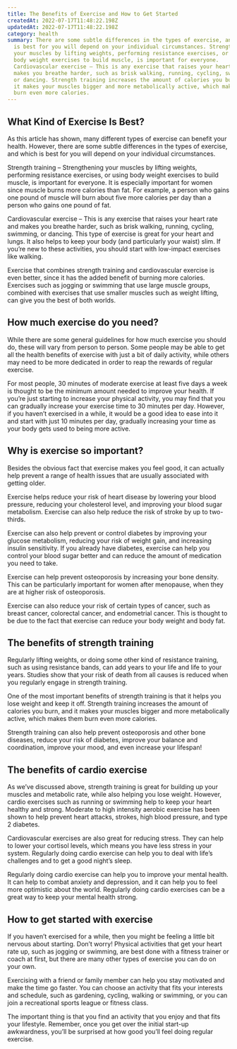 ```yaml
---
title: The Benefits of Exercise and How to Get Started
createdAt: 2022-07-17T11:48:22.198Z
updatedAt: 2022-07-17T11:48:22.198Z
category: health
summary: There are some subtle differences in the types of exercise, and which
  is best for you will depend on your individual circumstances. Strengthening
  your muscles by lifting weights, performing resistance exercises, or using
  body weight exercises to build muscle, is important for everyone.
  Cardiovascular exercise – This is any exercise that raises your heart rate and
  makes you breathe harder, such as brisk walking, running, cycling, swimming,
  or dancing. Strength training increases the amount of calories you burn, and
  it makes your muscles bigger and more metabolically active, which makes them
  burn even more calories.
---
```


## What Kind of Exercise Is Best?

As this article has shown, many different types of exercise can benefit your health. However, there are some subtle differences in the types of exercise, and which is best for you will depend on your individual circumstances.

Strength training – Strengthening your muscles by lifting weights, performing resistance exercises, or using body weight exercises to build muscle, is important for everyone. It is especially important for women since muscle burns more calories than fat. For example, a person who gains one pound of muscle will burn about five more calories per day than a person who gains one pound of fat.

Cardiovascular exercise – This is any exercise that raises your heart rate and makes you breathe harder, such as brisk walking, running, cycling, swimming, or dancing. This type of exercise is great for your heart and lungs. It also helps to keep your body (and particularly your waist) slim. If you’re new to these activities, you should start with low-impact exercises like walking.

Exercise that combines strength training and cardiovascular exercise is even better, since it has the added benefit of burning more calories. Exercises such as jogging or swimming that use large muscle groups, combined with exercises that use smaller muscles such as weight lifting, can give you the best of both worlds.

## How much exercise do you need?

While there are some general guidelines for how much exercise you should do, these will vary from person to person. Some people may be able to get all the health benefits of exercise with just a bit of daily activity, while others may need to be more dedicated in order to reap the rewards of regular exercise.

For most people, 30 minutes of moderate exercise at least five days a week is thought to be the minimum amount needed to improve your health. If you’re just starting to increase your physical activity, you may find that you can gradually increase your exercise time to 30 minutes per day. However, if you haven’t exercised in a while, it would be a good idea to ease into it and start with just 10 minutes per day, gradually increasing your time as your body gets used to being more active.

## Why is exercise so important?

Besides the obvious fact that exercise makes you feel good, it can actually help prevent a range of health issues that are usually associated with getting older.

Exercise helps reduce your risk of heart disease by lowering your blood pressure, reducing your cholesterol level, and improving your blood sugar metabolism. Exercise can also help reduce the risk of stroke by up to two-thirds.

Exercise can also help prevent or control diabetes by improving your glucose metabolism, reducing your risk of weight gain, and increasing insulin sensitivity. If you already have diabetes, exercise can help you control your blood sugar better and can reduce the amount of medication you need to take.

Exercise can help prevent osteoporosis by increasing your bone density. This can be particularly important for women after menopause, when they are at higher risk of osteoporosis.

Exercise can also reduce your risk of certain types of cancer, such as breast cancer, colorectal cancer, and endometrial cancer. This is thought to be due to the fact that exercise can reduce your body weight and body fat.

## The benefits of strength training

Regularly lifting weights, or doing some other kind of resistance training, such as using resistance bands, can add years to your life and life to your years. Studies show that your risk of death from all causes is reduced when you regularly engage in strength training.

One of the most important benefits of strength training is that it helps you lose weight and keep it off. Strength training increases the amount of calories you burn, and it makes your muscles bigger and more metabolically active, which makes them burn even more calories.

Strength training can also help prevent osteoporosis and other bone diseases, reduce your risk of diabetes, improve your balance and coordination, improve your mood, and even increase your lifespan!

## The benefits of cardio exercise

As we’ve discussed above, strength training is great for building up your muscles and metabolic rate, while also helping you lose weight. However, cardio exercises such as running or swimming help to keep your heart healthy and strong. Moderate to high intensity aerobic exercise has been shown to help prevent heart attacks, strokes, high blood pressure, and type 2 diabetes.

Cardiovascular exercises are also great for reducing stress. They can help to lower your cortisol levels, which means you have less stress in your system. Regularly doing cardio exercise can help you to deal with life’s challenges and to get a good night’s sleep.

Regularly doing cardio exercise can help you to improve your mental health. It can help to combat anxiety and depression, and it can help you to feel more optimistic about the world. Regularly doing cardio exercises can be a great way to keep your mental health strong.

## How to get started with exercise

If you haven’t exercised for a while, then you might be feeling a little bit nervous about starting. Don’t worry! Physical activities that get your heart rate up, such as jogging or swimming, are best done with a fitness trainer or coach at first, but there are many other types of exercise you can do on your own.

Exercising with a friend or family member can help you stay motivated and make the time go faster. You can choose an activity that fits your interests and schedule, such as gardening, cycling, walking or swimming, or you can join a recreational sports league or fitness class.

The important thing is that you find an activity that you enjoy and that fits your lifestyle. Remember, once you get over the initial start-up awkwardness, you’ll be surprised at how good you’ll feel doing regular exercise.
